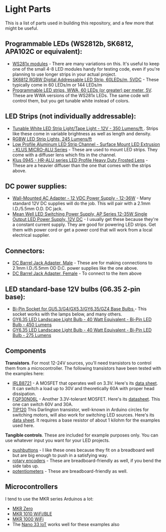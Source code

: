 # Light Parts

This is a list of parts used in building this repository, and a few more that might be useful.

## Programmable LEDs (WS2812b, SK6812, APA102C or equivalent):
* [WS281x modules](http://www.ledlightinghut.com/8-sk6812-rgbw-5050-digital-led-ring.html) - There are many variations on this. It's useful to keep one of the small 4-8 LED modules handy for testing code, even if you're planning to use longer strips in your actual project.
* [ SK6812 RGBW Digital Addressable LED Strip, 60LEDs/m, 5VDC](http://www.ledlightinghut.com/sk6812-4-in-1-rgbw-led-strip.html) - These typically come in 60 LEDs/m or 144 LEDs/m
* [Programmable LED strips, WWA, 60 LEDs (or greater) per meter, 5V](http://www.ledlightinghut.com/144led-sk6812-wwa-led-strip.html). These are WWA versions of the WS281x LEDs. The same code will control them, but you get tunable white instead of colors.

## LED Strips (not individually addressable):
* [Tunable White LED Strip Light/Tape Light - 12V - 350 Lumens/ft ](https://www.superbrightleds.com/moreinfo/flexible-led-strip-lights/3528-tunable-white-led-strip-lighttape-light-24v-ip20-350-lumensft/5497/12019/). Strips like these come in variable brightness as well as length and density.
* [RGBW LED Strip Lights, 245 Lumens/ft](https://www.superbrightleds.com/moreinfo/flexible-led-strip-lights-color-changing/outdoor-rgbw-led-strip-lights-weatherproof-12v-led-tape-light-w-white-and-multicolor-leds-245-lumensft/1711/)
* [Low Profile Aluminum LED Strip Channel - Surface Mount LED Extrusion - KLUS MICRO-ALU Series](https://www.superbrightleds.com/moreinfo/aluminum-channels/klus-b1888_k7-micro-alu-series-surface-mount-black-anodized-aluminum-led-profile-housing/2039/4738/) - These are used to mount LED strips. They come with a diffuser lens which fits in the channel.
* [Klus 0945 - HR-ALU series LED Profile Heavy Duty Frosted Lens](https://www.superbrightleds.com/moreinfo/housing-accessories/klus-0945--hr-alu-series-led-profile-heavy-duty-frosted-lens/961/2363/) - These are a heavier diffuser than the one that comes with the strips above.

## DC power supplies:
* [Wall-Mounted AC Adapter - 12 VDC Power Supply - 12-36W](https://www.superbrightleds.com/moreinfo/power-supplies-accessories/12v-dc-cps-series-power-supply/4273/9569/) - Many standard 12V DC supplies will do the job. This will pair with a 2.1mm I.D./5.5mm O.D. DC jack.
* [Mean Well LED Switching Power Supply, AP Series 12-35W Single Output LED Power Supply, 12V DC](https://www.superbrightleds.com/moreinfo/power-supplies/12vdc-mean-well-led-power-supply--apv-series/1748/5179/) - I usually get these because they're a constant current supply. They are good for powering LED strips. Get them with power cord or get a power cord that will work from a local electrical supplier.

## Connectors:
* [DC Barrel Jack Adapter, Male](https://www.superbrightleds.com/moreinfo/bar-strip-connectors/cps-f2st-female-standard-barrel-connector-to-screw-terminal-adapter/856/) - These are for making connections to 2.1mm I.D./5.5mm OD D.C. power supplies like the one above.
* [DC Barrel Jack Adapter, Female](https://www.superbrightleds.com/moreinfo/bar-strip-connectors/cps-f2st-female-standard-barrel-connector-to-screw-terminal-adapter/856/) - To connect to the item above

## LED standard-base 12V bulbs (G6.35 2-pin base):
* [Bi-Pin Socket for GU5.3/G4/GX5.3/GY6.35/GZ4 Base Bulbs ](https://www.superbrightleds.com/moreinfo/household-bulb-sockets-adapters/mr16-socket-mr11-bi-pin-socket-for-gu53g4gx53gy635gz4-base-bulbs/499/2027/) - This socket works with the lamps below, and many others. 
* [GY6.35 LED Landscape Light Bulb - 40 Watt Equivalent - Bi-Pin LED Bulb - 450 Lumens ](https://www.superbrightleds.com/moreinfo/landscape-bulbs/gy635-led-landscape-light-bulb-40-watt-equivalent-bi-pin-led-bulb-450-lumens/4539/10110/)
* [GY6.35 LED Landscape Light Bulb - 40 Watt Equivalent - Bi-Pin LED Bulb - 275 Lumens ](https://www.superbrightleds.com/moreinfo/landscape-bulbs/gy635-led-landscape-light-bulb-40-watt-equivalent-bi-pin-led-bulb-275-lumens/4541/10111/)

## Components
**Transistors**. For most 12-24V sources, you'll need transistors to control them from a microcontroller. The following transistors have been tested with the examples here:
* [IRLB8721](https://www.digikey.com/products/en?keywords=IRLB8721PBF) - A MOSFET that operates well on 3.3V. Here's its [data sheet](https://www.infineon.com/dgdl/irlb8721pbf.pdf?fileId=5546d462533600a40153566056732591). It can switch a load up to 30V and theoretically 60A with proper head dissipation. 
* [FQP30N06L](https://www.digikey.com/products/en?keywords=FQP30N06L) - Another 3.3V-tolerant MOSFET. Here's its [datasheet](https://cdn.sparkfun.com/datasheets/Components/General/FQP30N06L.pdf). This one can switch 60V and 30A.  
* [TIP120](https://www.digikey.com/product-detail/en/stmicroelectronics/TIP120/497-2539-5-ND/603564) This Darlington transistor, well-known in Arduino circles for switching motors, will also work for switching LED sources. Here's its [data sheet](https://www.st.com/content/ccc/resource/technical/document/datasheet/f9/ed/f5/44/26/b9/43/a4/CD00000911.pdf/files/CD00000911.pdf/jcr:content/translations/en.CD00000911.pdf). It requires a base resistor of about 1 kilohm for the examples used here.

**Tangible controls**. These are included for example purposes only. You can use whatever input you want for your LED projects.
* [pushbuttons](https://www.digikey.com/products/en?keywords=PRT-14460) - I like these ones because they fit on a breadboard well but are big enough to push in a satisfying way. 
* [rotary encoders](https://www.digikey.com/product-detail/en/bourns-inc/PEC12R-4225F-S0024/PEC12R-4225F-S0024-ND/4499648) - These are breadboard-friendly as well, if you bend the side tabs up.
* [potentiometers](https://www.digikey.com/product-detail/en/tt-electronics-bi/P160KN2-4QC20B10K/987-1310-ND/2408887) - These are breadboard-friendly as well.

## Microcontrollers 
I tend to use the MKR series Arduinos a lot:
* [MKR Zero](https://store.arduino.cc/usa/arduino-mkrzero)
* [MKR 1010 WiFi/BLE](https://store.arduino.cc/usa/mkr-wifi-1010)
* [MKR 1000 WiFi](https://store.arduino.cc/usa/arduino-mkr1000)
* The [Nano 33 IoT](https://store.arduino.cc/usa/nano-33-iot) works well for these examples also